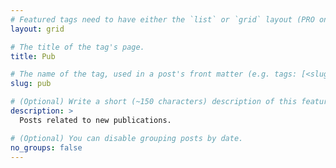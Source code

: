 ```yaml
---
# Featured tags need to have either the `list` or `grid` layout (PRO only).
layout: grid

# The title of the tag's page.
title: Pub

# The name of the tag, used in a post's front matter (e.g. tags: [<slug>]).
slug: pub

# (Optional) Write a short (~150 characters) description of this featured tag.
description: >
  Posts related to new publications.

# (Optional) You can disable grouping posts by date.
no_groups: false
---
```

